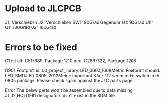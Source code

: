 # Upload to JLCPCB

J1: Verschieben
J2: Verschieben
SW1: 90Grad Gegenuhr
U1: 90Grad Uhr
Q1: 180Grad
U2: 180Grad

# Errors to be fixed

C1 ist
alt: C515689, Package 1210
neu: C2897622, Package 1206

D901
  Footprint is: 00_project_library:LED_0603_1608Metric
  Footprint should: LED_SMD:LED_0805_2012Metric
  Important K/A - 1/2 seem to be switch in th 0805 package.
  Please check again against the JLC parts page.

Error
The below parts won't be assembled due to data missing.
J1,J2,HOLDER1 designators don't exist in the BOM file.
